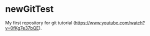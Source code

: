 newGitTest
==========

My first repository for git tutorial (https://www.youtube.com/watch?v=0fKg7e37bQE).
